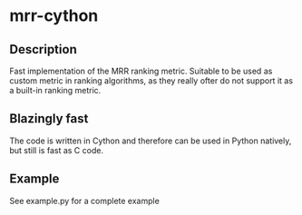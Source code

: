 # mrr-cython

## Description
Fast implementation of the MRR ranking metric. Suitable to be used as custom metric in ranking algorithms, as they really ofter do not support it as a built-in ranking metric.

## Blazingly fast
The code is written in Cython and therefore can be used in Python natively, but still is fast as C code.

## Example
See example.py for a complete example
